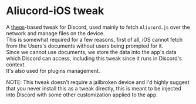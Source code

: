 # Aliucord-iOS tweak

A [theos](https://github.com/theos/theos)-based tweak for Discord, used mainly to fetch `Aliucord.js` over the network and manage files on the device.  
This is somewhat required for a few reasons, first of all, iOS cannot fetch from the Users's documents without users being prompted for it.  
Since we cannot use documents, we store the data into the app's data which Discord can access, including this tweak since it runs in Discord's context.  
It's also used for plugins management.  

NOTE: This tweak doesn't require a jailbroken device and I'd highly suggest that you never install this as a tweak directly, this is meant to be injected into Discord with some other customization applied to the app.  
